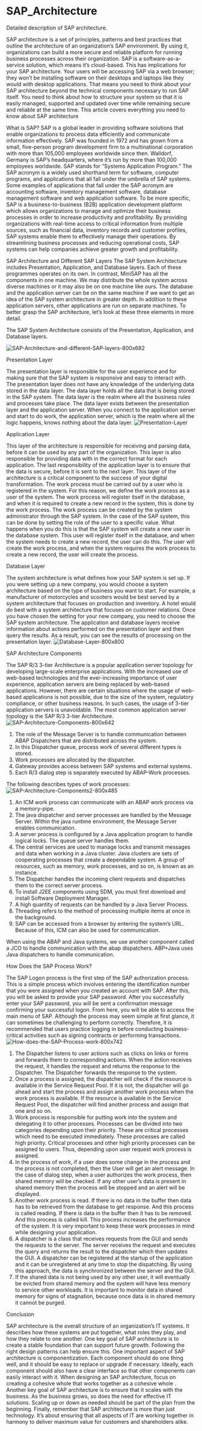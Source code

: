 # SAP_Architecture
Detailed description of SAP architecture.


SAP architecture is a set of principles, patterns and best practices that outline the architecture of an organization’s SAP environment. By using it, organizations can build a more secure and reliable platform for running business processes across their organization. SAP is a software-as-a-service solution, which means it’s cloud-based. This has implications for your SAP architecture. Your users will be accessing SAP via a web browser; they won’t be installing software on their desktops and laptops like they would with desktop applications.
That means you need to think about your SAP architecture beyond the technical components necessary to run SAP itself. You need to think about how to structure your system so that it is easily managed, supported and updated over time while remaining secure and reliable at the same time. This article covers everything you need to know about SAP architecture

What is SAP?
SAP is a global leader in providing software solutions that enable organizations to process data efficiently and communicate information effectively. SAP was founded in 1972 and has grown from a small, five-person program development firm to a multinational corporation with more than 105,000 employees worldwide since then. Walldorf, Germany is SAP’s headquarters, where it’s run by more than 100,000 employees worldwide. SAP stands for “Systems Application Program.” The SAP acronym is a widely used shorthand term for software, computer programs, and applications that all fall under the umbrella of SAP systems. Some examples of applications that fall under the SAP acronym are accounting software, inventory management software, database management software and web application software. To be more specific, SAP is a business-to-business (B2B) application development platform which allows organizations to manage and optimize their business processes in order to increase productivity and profitability. By providing organizations with real-time access to critical information from multiple sources, such as financial data, inventory records and customer profiles, SAP systems enable them to effectively manage their operations. By streamlining business processes and reducing operational costs, SAP systems can help companies achieve greater growth and profitability.

SAP Architecture and Different SAP Layers
The SAP System Architecture includes Presentation, Application, and Database layers. Each of these programmes operates on its own. In contrast, MiniSAP has all the components in one machine. We may distribute the whole system across diverse machines or it may also be on one machine like ours. The database and the application server can be on the same machine if we want to get an idea of the SAP system architecture in greater depth. In addition to these application servers, other applications are run on separate machines. To better grasp the SAP architecture, let’s look at these three elements in more detail.

The SAP System Architecture consists of the Presentation, Application, and Database layers.

![SAP-Architecture-and-different-SAP-layers-800x682](https://user-images.githubusercontent.com/81725794/178094266-4a92fff8-8f20-4749-8203-9473c705270f.png)

Presentation Layer

The presentation layer is responsible for the user experience and for making sure that the SAP system is responsive and easy to interact with. The presentation layer does not have any knowledge of the underlying data stored in the data layer. The data layer holds all the data that is being stored in the SAP system. The data layer is the realm where all the business rules and processes take place. The data layer exists between the presentation layer and the application server. When you connect to the application server and start to do work, the application server, which is the realm where all the logic happens, knows nothing about the data layer.
![Presentation-Layer](https://user-images.githubusercontent.com/81725794/178094293-b8368eb8-10ea-4363-ac21-9a89bef5a776.png)


Application Layer

This layer of the architecture is responsible for receiving and parsing data, before it can be used by any part of the organization. This layer is also responsible for providing data with in the correct format for each application. The last responsibility of the application layer is to ensure that the data is secure, before it is sent to the next layer. This layer of the architecture is a critical component to the success of your digital transformation. The work process must be carried out by a user who is registered in the system. For this reason, we define the work process as a user of the system. The work process will register itself in the database, and when it is required to create a new record in the system, this is done by the work process. The work process can be created by the system administrator through the SAP system. In the case of the SAP system, this can be done by setting the role of the user to a specific value. What happens when you do this is that the SAP system will create a new user in the database system. This user will register itself in the database, and when the system needs to create a new record, the user can do this. The user will create the work process, and when the system requires the work process to create a new record, the user will create the process.

Database Layer

The system architecture is what defines how your SAP system is set up. If you were setting up a new company, you would choose a system architecture based on the type of business you want to start. For example, a manufacturer of motorcycles and scooters would be best served by a system architecture that focuses on production and inventory. A hotel would do best with a system architecture that focuses on customer relations. Once you have chosen the setting for your new company, you need to choose the SAP system architecture. The application and database layers receive information about actions performed on the presentation layer and then query the results. As a result, you can see the results of processing on the presentation layer.
![Database-Layer-800x800](https://user-images.githubusercontent.com/81725794/178647363-5c59b91f-7b45-4229-845e-bd3cdc5426f9.png)

SAP Architecture Components

The SAP R/3 3-tier Architecture is a popular application server topology for developing large-scale enterprise applications. With the increased use of web-based technologies and the ever-increasing importance of user experience, application servers are being replaced by web-based applications. However, there are certain situations where the usage of web-based applications is not possible, due to the size of the system, regulatory compliance, or other business reasons. In such cases, the usage of 3-tier application servers is unavoidable. The most common application server topology is the SAP R/3 3-tier Architecture.
![SAP-Architecture-Components-800x642](https://user-images.githubusercontent.com/81725794/178647409-65289d62-d70b-4fd1-96eb-10822b8b428d.png)

1. The role of the Message Server is to handle communication between ABAP Dispatchers that are distributed across the system.
2. In this Dispatcher queue, process work of several different types is stored.
3. Work processes are allocated by the dispatcher.
4. Gateway provides access between SAP systems and external systems.
5. Each R/3 dialog step is separately executed by ABAP-Work processes.

The following describes types of work processes:
![SAP-Architecture-Components2-800x485](https://user-images.githubusercontent.com/81725794/178647606-90e33959-120b-4ee7-b13b-05c2dee00665.png)

1. An ICM work process can communicate with an ABAP work process via a memory-pipe.
2. The java dispatcher and server processes are handled by the Message Server. Within the java runtime environment, the Message Server enables communication.
3. A server process is configured by a Java application program to handle logical locks. The queue server handles them.
4. The central services are used to manage locks and transmit messages and data when working in a Java cluster. Java clusters are sets of cooperating processes that create a dependable system. A group of resources, such as memory, work processes, and so on, is known as an instance.
5. The Dispatcher handles the incoming client requests and dispatches them to the correct server process.
6. To install J2EE components using SDM, you must first download and install Software Deployment Manager.
7. A high quantity of requests can be handled by a Java Server Process.
8. Threading refers to the method of processing multiple items at once in the background.
9. SAP can be accessed from a browser by entering the system’s URL. Because of this, ICM can also be used for communication.


When using the ABAP and Java systems, we use another component called a JCO to handle communication with the abap dispatchers. ABP+Java uses Java dispatchers to handle communication.

How Does the SAP Process Work?

The SAP Logon process is the first step of the SAP authorization process. This is a simple process which involves entering the identification number that you were assigned when you created an account with SAP. After this, you will be asked to provide your SAP password. After you successfully enter your SAP password, you will be sent a confirmation message confirming your successful logon. From here, you will be able to access the main menu of SAP. Although the process may seem simple at first glance, it can sometimes be challenging to perform correctly. Therefore, it is recommended that users practice logging in before conducting business-critical activities such as signing contracts or performing transactions.
![How-does-the-SAP-Process-work-800x742](https://user-images.githubusercontent.com/81725794/178647888-71e18c6a-a222-4e67-8680-c8dabb8dfd64.png)


1. The Dispatcher listens to user actions such as clicks on links or forms and forwards them to corresponding actions. When the action receives the request, it handles the request and returns the response to the Dispatcher. The Dispatcher forwards the response to the system.
2.  Once a process is assigned, the dispatcher will check if the resource is available in the Service Request Pool. If it is not, the dispatcher will go ahead and start the process and assign another work process when the work process is available. If the resource is available in the Service Request Pool, the dispatcher will find another process and assign that one and so on.
3. Work process is responsible for putting work into the system and delegating it to other processes. Processes can be divided into two categories depending upon their priority. These are critical processes which need to be executed immediately. These processes are called high priority. Critical processes and other high priority processes can be assigned to users. Thus, depending upon user request work process is assigned.
4. In the process of work, if a user does some change in the process and the process is not completed, then the User will get an alert message. In the case of dialog step, when a user authorizes the work process, then shared memory will be checked. If any other user’s data is present in shared memory then the process will be stopped and an alert will be displayed.
5. Another work process is read. If there is no data in the buffer then data has to be retrieved from the database to get response. And this process is called reading. If there is data in the buffer then it has to be removed. And this process is called kill. This process increases the performance of the system. It is very important to keep these work processes in mind while designing your application.
6. A dispatcher is a class that receives requests from the GUI and sends the requests to the server. The server receives the request and executes the query and returns the result to the dispatcher which then updates the GUI. A dispatcher can be registered at the startup of the application and it can be unregistered at any time to stop the dispatching. By using this approach, the data is synchronized between the server and the GUI.
7. If the shared data is not being used by any other user, it will eventually be evicted from shared memory and the system will have less memory to service other workloads. It is important to monitor data in shared memory for signs of stagnation, because once data is in shared memory it cannot be purged.

Conclusion

SAP architecture is the overall structure of an organization’s IT systems. It describes how these systems are put together, what roles they play, and how they relate to one another. One key goal of SAP architecture is to create a stable foundation that can support future growth. Following the right design patterns can help ensure this. One important aspect of SAP architecture is componentization. Each component should do one thing well, and it should be easy to replace or upgrade if necessary. Ideally, each component should also have a clear interface so that other components can easily interact with it. When designing an SAP architecture, focus on creating a cohesive whole that works together as a cohesive whole . Another key goal of SAP architecture is to ensure that it scales with the business. As the business grows, so does the need for effective IT solutions. Scaling up or down as needed should be part of the plan from the beginning. Finally, remember that SAP architecture is more than just technology. It’s about ensuring that all aspects of IT are working together in harmony to deliver maximum value for customers and shareholders alike.
